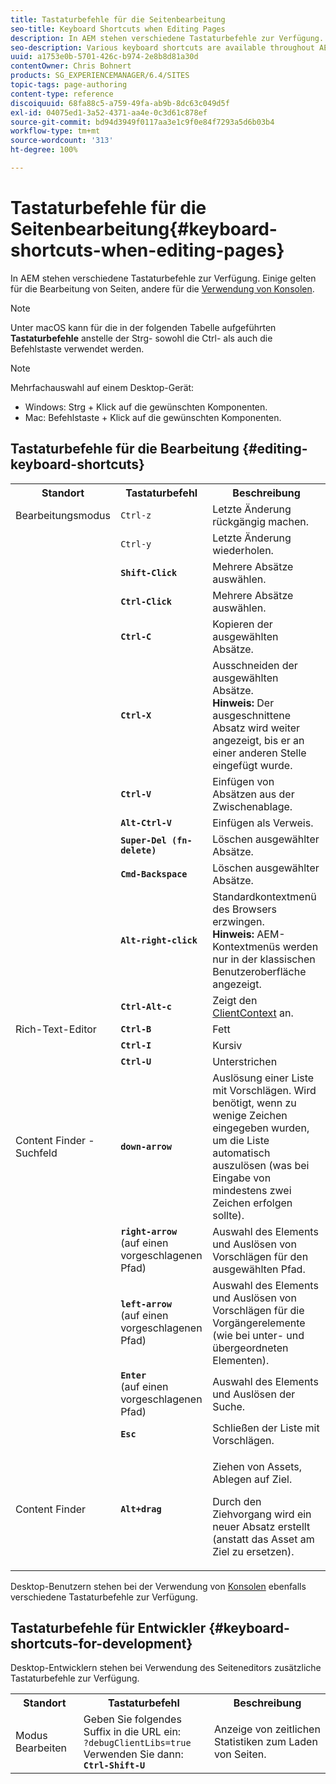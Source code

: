 ```yaml
---
title: Tastaturbefehle für die Seitenbearbeitung
seo-title: Keyboard Shortcuts when Editing Pages
description: In AEM stehen verschiedene Tastaturbefehle zur Verfügung. Einige gelten für die Bearbeitung von Seiten, andere für die Verwendung von Konsolen.
seo-description: Various keyboard shortcuts are available throughout AEM. Some apply when editing pages, others to the use of consoles.
uuid: a1753e0b-5701-426c-b974-2e8b8d81a30d
contentOwner: Chris Bohnert
products: SG_EXPERIENCEMANAGER/6.4/SITES
topic-tags: page-authoring
content-type: reference
discoiquuid: 68fa88c5-a759-49fa-ab9b-8dc63c049d5f
exl-id: 04075ed1-3a52-4371-aa4e-0c3d61c878ef
source-git-commit: bd94d3949f0117aa3e1c9f0e84f7293a5d6b03b4
workflow-type: tm+mt
source-wordcount: '313'
ht-degree: 100%

---
```


# Tastaturbefehle für die Seitenbearbeitung{#keyboard-shortcuts-when-editing-pages}

In AEM stehen verschiedene Tastaturbefehle zur Verfügung. Einige gelten für die Bearbeitung von Seiten, andere für die [Verwendung von Konsolen](/help/sites-classic-ui-authoring/author-env-keyboard-shortcuts.md).

>[!NOTE]
>
>Unter macOS kann für die in der folgenden Tabelle aufgeführten **Tastaturbefehle** anstelle der Strg- sowohl die Ctrl- als auch die Befehlstaste verwendet werden.

>[!NOTE]
>
>Mehrfachauswahl auf einem Desktop-Gerät:
>
>* Windows: Strg + Klick auf die gewünschten Komponenten.
>* Mac: Befehlstaste + Klick auf die gewünschten Komponenten.
>


## Tastaturbefehle für die Bearbeitung {#editing-keyboard-shortcuts}

<table> 
 <tbody> 
  <tr> 
   <th>Standort</th> 
   <th>Tastaturbefehl</th> 
   <th>Beschreibung</th> 
  </tr> 
  <tr> 
   <td>Bearbeitungsmodus</td> 
   <td><code>Ctrl-z</code></td> 
   <td>Letzte Änderung rückgängig machen.</td> 
  </tr> 
  <tr> 
   <td> </td> 
   <td><code>Ctrl-y</code></td> 
   <td>Letzte Änderung wiederholen.</td> 
  </tr> 
  <tr> 
   <td> </td> 
   <td><strong><code>Shift-Click</code></strong></td> 
   <td>Mehrere Absätze auswählen.</td> 
  </tr> 
  <tr> 
   <td> </td> 
   <td><strong><code>Ctrl-Click</code></strong></td> 
   <td>Mehrere Absätze auswählen.</td> 
  </tr> 
  <tr> 
   <td> </td> 
   <td><strong><code>Ctrl-C</code></strong></td> 
   <td>Kopieren der ausgewählten Absätze.</td> 
  </tr> 
  <tr> 
   <td> </td> 
   <td><strong><code>Ctrl-X</code></strong></td> 
   <td>Ausschneiden der ausgewählten Absätze.<strong><br /> Hinweis:</strong> Der ausgeschnittene Absatz wird weiter angezeigt, bis er an einer anderen Stelle eingefügt wurde.</td> 
  </tr> 
  <tr> 
   <td> </td> 
   <td><strong><code>Ctrl-V</code></strong></td> 
   <td>Einfügen von Absätzen aus der Zwischenablage.</td> 
  </tr> 
  <tr> 
   <td> </td> 
   <td><strong><code>Alt-Ctrl-V</code></strong></td> 
   <td>Einfügen als Verweis.</td> 
  </tr> 
  <tr> 
   <td> </td> 
   <td><strong><code>Super-Del (fn-delete)</code></strong></td> 
   <td>Löschen ausgewählter Absätze.</td> 
  </tr> 
  <tr> 
   <td> </td> 
   <td><strong><code>Cmd-Backspace</code></strong></td> 
   <td>Löschen ausgewählter Absätze.</td> 
  </tr> 
  <tr> 
   <td> </td> 
   <td><strong><code>Alt-right-click</code></strong></td> 
   <td>Standardkontextmenü des Browsers erzwingen.<br />
<strong>Hinweis:</strong> AEM-Kontextmenüs werden nur in der klassischen Benutzeroberfläche angezeigt.</td> 
  </tr> 
  <tr> 
   <td> </td> 
   <td><strong><code>Ctrl-Alt-c</code></strong></td> 
   <td>Zeigt den <a href="/help/sites-administering/client-context.md">ClientContext</a> an.</td> 
  </tr> 
  <tr> 
   <td>Rich-Text-Editor<br /> </td> 
   <td><strong><code>Ctrl-B</code></strong><br /> </td> 
   <td>Fett</td> 
  </tr> 
  <tr> 
   <td> </td> 
   <td><strong><code>Ctrl-I</code></strong><br /> </td> 
   <td>Kursiv<br /> </td> 
  </tr> 
  <tr> 
   <td> </td> 
   <td><strong><code>Ctrl-U</code></strong><br /> </td> 
   <td>Unterstrichen</td> 
  </tr> 
  <tr> 
   <td>Content Finder - Suchfeld</td> 
   <td><strong><code>down-arrow</code></strong></td> 
   <td>Auslösung einer Liste mit Vorschlägen. Wird benötigt, wenn zu wenige Zeichen eingegeben wurden, um die Liste automatisch auszulösen (was bei Eingabe von mindestens zwei Zeichen erfolgen sollte).</td> 
  </tr> 
  <tr> 
   <td> </td> 
   <td><strong><code>right-arrow</code></strong><br /> (auf einen vorgeschlagenen Pfad)</td> 
   <td>Auswahl des Elements und Auslösen von Vorschlägen für den ausgewählten Pfad.</td> 
  </tr> 
  <tr> 
   <td> </td> 
   <td><strong><code>left-arrow</code></strong><br /> (auf einen vorgeschlagenen Pfad)</td> 
   <td>Auswahl des Elements und Auslösen von Vorschlägen für die Vorgängerelemente (wie bei unter- und übergeordneten Elementen).</td> 
  </tr> 
  <tr> 
   <td> </td> 
   <td><strong><code>Enter</code></strong><br /> (auf einen vorgeschlagenen Pfad)</td> 
   <td>Auswahl des Elements und Auslösen der Suche.</td> 
  </tr> 
  <tr> 
   <td> </td> 
   <td><strong><code>Esc</code></strong></td> 
   <td>Schließen der Liste mit Vorschlägen.</td> 
  </tr> 
  <tr> 
   <td>Content Finder<br /> </td> 
   <td><strong><code>Alt+drag</code></strong></td> 
   <td><p>Ziehen von Assets, Ablegen auf Ziel.</p> <p>Durch den Ziehvorgang wird ein neuer Absatz erstellt (anstatt das Asset am Ziel zu ersetzen).</p> </td> 
  </tr> 
 </tbody> 
</table>

Desktop-Benutzern stehen bei der Verwendung von [Konsolen](/help/sites-classic-ui-authoring/author-env-keyboard-shortcuts.md) ebenfalls verschiedene Tastaturbefehle zur Verfügung.

## Tastaturbefehle für Entwickler {#keyboard-shortcuts-for-development}

Desktop-Entwicklern stehen bei Verwendung des Seiteneditors zusätzliche Tastaturbefehle zur Verfügung.

<table> 
 <tbody> 
  <tr> 
   <th>Standort</th> 
   <th>Tastaturbefehl</th> 
   <th>Beschreibung</th> 
  </tr> 
  <tr> 
   <td>Modus Bearbeiten</td> 
   <td>Geben Sie folgendes Suffix in die URL ein:<br /> <code>?debugClientLibs=true</code><br /> Verwenden Sie dann:<br /> <strong><code>Ctrl-Shift-U</code></strong></td> 
   <td>Anzeige von zeitlichen Statistiken zum Laden von Seiten.</td> 
  </tr> 
 </tbody> 
</table>
